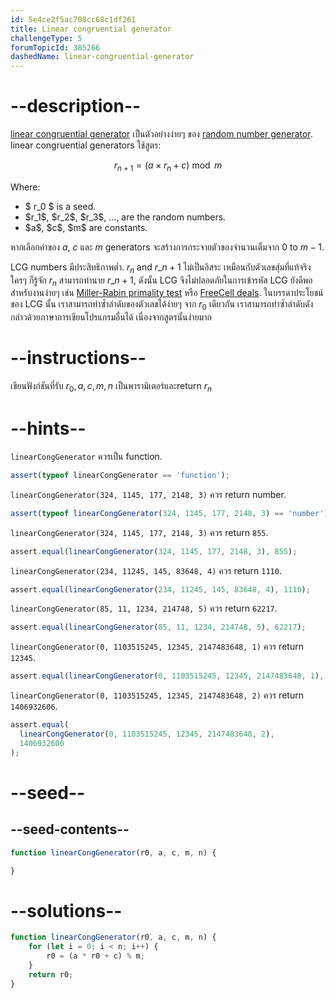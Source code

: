 ```yaml
---
id: 5e4ce2f5ac708cc68c1df261
title: Linear congruential generator
challengeType: 5
forumTopicId: 385266
dashedName: linear-congruential-generator
---
```


# --description--

[linear congruential generator](<https://en.wikipedia.org/wiki/linear congruential generator>) 
เป็นตัวอย่างง่ายๆ ของ [random number generator](<http://rosettacode.org/wiki/random number generator>). linear congruential generators ใช้สูตร:

$$r_{n + 1} = (a \times r_n + c) \bmod m$$

Where:

<ul>
<li>$ r_0 $ is a seed.</li>
<li>$r_1$, $r_2$, $r_3$, ..., are the random numbers.</li>
<li>$a$, $c$, $m$ are constants.</li>
</ul>

หากเลือกค่าของ $a$, $c$ และ $m$ 
generators จะสร้างการกระจายตัวของจำนวนเต็มจาก $0$ to $m - 1$.

LCG numbers มีประสิทธิภาพต่ำ. $r_n$ and $r\_{n + 1}$ 
ไม่เป็นอิสระ เหมือนกับตัวเลขสุ่มที่แท้จริง ใครๆ ก็รู้จัก $r_n$ สามารถทำนาย $r\_{n + 1}$, 
ดังนั้น LCG จึงไม่ปลอดภัยในการเข้ารหัส LCG ยังดีพอสำหรับงานง่ายๆ เช่น [Miller-Rabin primality test](<http://rosettacode.org/wiki/Miller-Rabin primality test>) หรือ [FreeCell deals](<http://rosettacode.org/wiki/deal cards for FreeCell>). ในบรรดาประโยชน์ของ LCG นั้น เราสามารถทำซ้ำลำดับของตัวเลขได้ง่ายๆ จาก $r_0$ เดียวกัน เราสามารถทำซ้ำลำดับดังกล่าวด้วยภาษาการเขียนโปรแกรมอื่นได้ เนื่องจากสูตรนั้นง่ายมาก

# --instructions--

เขียนฟังก์ชันที่รับ $r_0,a,c,m,n$ เป็นพารามิเตอร์และreturn $r_n$

# --hints--

`linearCongGenerator` ควรเป็น function.

```js
assert(typeof linearCongGenerator == 'function');
```

`linearCongGenerator(324, 1145, 177, 2148, 3)` ควร return number.

```js
assert(typeof linearCongGenerator(324, 1145, 177, 2148, 3) == 'number');
```

`linearCongGenerator(324, 1145, 177, 2148, 3)` ควร return `855`.

```js
assert.equal(linearCongGenerator(324, 1145, 177, 2148, 3), 855);
```

`linearCongGenerator(234, 11245, 145, 83648, 4)` ควร return `1110`.

```js
assert.equal(linearCongGenerator(234, 11245, 145, 83648, 4), 1110);
```

`linearCongGenerator(85, 11, 1234, 214748, 5)` ควร return `62217`.

```js
assert.equal(linearCongGenerator(85, 11, 1234, 214748, 5), 62217);
```

`linearCongGenerator(0, 1103515245, 12345, 2147483648, 1)` ควร return `12345`.

```js
assert.equal(linearCongGenerator(0, 1103515245, 12345, 2147483648, 1), 12345);
```

`linearCongGenerator(0, 1103515245, 12345, 2147483648, 2)` ควร return `1406932606`.

```js
assert.equal(
  linearCongGenerator(0, 1103515245, 12345, 2147483648, 2),
  1406932606
);
```

# --seed--

## --seed-contents--

```js
function linearCongGenerator(r0, a, c, m, n) {

}
```

# --solutions--

```js
function linearCongGenerator(r0, a, c, m, n) {
    for (let i = 0; i < n; i++) {
        r0 = (a * r0 + c) % m;
    }
    return r0;
}
```
